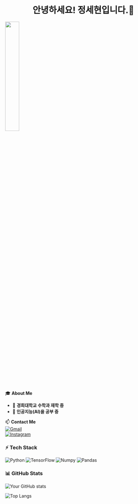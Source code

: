 <h1 align="center">안녕하세요! 정세현입니다.👋</h1>
<img src="https://scontent-ssn1-1.cdninstagram.com/v/t51.2885-19/407434922_1056345695564747_3271970382324073726_n.jpg?stp=dst-jpg_s320x320_tt6&_nc_ht=scontent-ssn1-1.cdninstagram.com&_nc_cat=111&_nc_oc=Q6cZ2AGFqeIIZNajiEBHT-aBCnwaaO1U8HgQAweFlQGkt2EaJ_ULm_FLbh_y4uFBezWFo4E&_nc_ohc=mIB--lWsPMIQ7kNvgG8NCkj&_nc_gid=fc62a705f2d94439ba60dcb18552d226&edm=AOQ1c0wBAAAA&ccb=7-5&oh=00_AYCrTA8YZNYqH7k7-TqZ9l1z1AwU35nf5J6pPsv_zLCnmg&oe=67BDE6DF&_nc_sid=8b3546" width="30%" />

🎓 **About Me**  
- 🏫 **경희대학교 수학과 재학 중**
- 🤖 **인공지능(AI)을 공부 중**  

📫 **Contact Me**  
[![Gmail](https://img.shields.io/badge/Gmail-red?style=flat&logo=gmail&logoColor=white)](mailto:zip235789@gmail.com)    
[![Instagram](https://img.shields.io/badge/Instagram-E4405F?style=flat&logo=instagram&logoColor=white)](https://www.instagram.com/j.se_hyeon/)  

### ⚡ Tech Stack
![Python](https://img.shields.io/badge/Python-3776AB?style=for-the-badge&logo=python&logoColor=white)
![TensorFlow](https://img.shields.io/badge/TensorFlow-FF6F00?style=for-the-badge&logo=tensorflow&logoColor=white)
![Numpy](https://img.shields.io/badge/Numpy-00BFFF?style=for-the-badge&logo=Numpy&logoColor=blue)
![Pandas](https://img.shields.io/badge/Pandas-DA70D6?style=for-the-badge&logo=pandas&logoColor=purple)

### 📊 GitHub Stats
![Your GitHub stats](https://github-readme-stats.vercel.app/api?username=J-sehyeon&show_icons=true&theme=radical)

![Top Langs](https://github-readme-stats.vercel.app/api/top-langs/?username=yourusername&layout=compact&theme=tokyonight)
